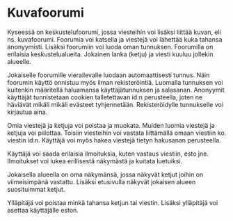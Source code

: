 # Kuvafoorumi

Kyseessä on keskustelufoorumi, jossa viesteihin voi lisäksi liittää kuvan, eli ns. kuvafoorumi. Foorumia voi katsella ja viestejä voi lähettää kuka tahansa anonyymisti. Lisäksi foorumiin voi luoda oman tunnuksen. Foorumilla on erilaisia keskustelualueita. Jokainen lanka (ketju) ja viesti kuuluu jollekin alueelle.

Jokaiselle foorumille vierailevalle luodaan automaattisesti tunnus. Näin foorumin käyttö onnistuu myös ilman rekisteröintiä. Luomalla tunnuksen voi kuitenkin määritellä haluamansa käyttäjätunnuksen ja salasanan. Anonyymit käyttäjät tunnistetaan cookien talletettavan id:n perusteella, joten ne häviävät mikäli mikäli evästeet tyhjennetään. Rekisteröidylle tunnukselle voi kirjautua aina.

Omia viestejä ja ketjuja voi poistaa ja muokata. Muiden luomia viestejä ja ketjuja voi piilottaa. Toisiin viesteihin voi vastata liittämällä omaan viestiin ko. viestin id:n. Käyttäjä voi myös hakea viestejä tietyn hakusanan perusteella.

Käyttäjä voi saada erilaisia ilmoituksia, kuten vastaus viestiin, esto jne. Ilmoitukset voi lukea erillisestä näkymästä ja kuitata luetuiksi.

Jokaisella alueella on oma näkymänsä, jossa näkyvät ketjut joihin on viimeisimpänä vastattu. Lisäksi etusivulla näkyvät jokaisen alueen suosituimmat ketjut.

Ylläpitäjä voi poistaa minkä tahansa ketjun tai viestin. Lisäksi ylläpitäjä voi asettaa käyttäjälle eston.

